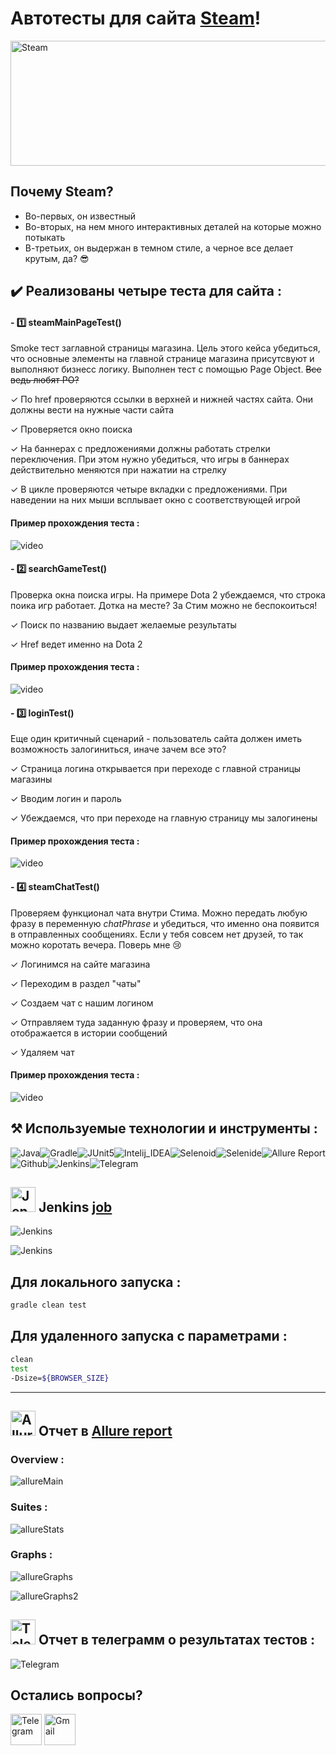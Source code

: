 # Автотесты для сайта <a target="_blank" href="https://store.steampowered.com/">Steam</a>! 
<img src="src/img/icons/Steam_2016_logo_black.svg.png" width="600" height="200"  alt="Steam"/>


## Почему Steam?  

- Во-первых, он известный
- Во-вторых, на нем много интерактивных деталей на которые можно потыкать
- В-третьих, он выдержан в темном стиле, а черное все делает крутым, да? 😎


## ✔️ Реализованы четыре теста для сайта :

#### - 1️⃣ **steamMainPageTest()** 

Smoke тест заглавной страницы магазина. Цель этого кейса убедиться, что основные элементы на главной странице магазина присутсвуют и выполняют бизнесс логику. Выполнен тест с помощью Page Object. ~~Все ведь любят PO?~~

✓ По href проверяются ссылки в верхней и нижней частях сайта. Они должны вести на нужные части сайта

✓ Проверяется окно поиска

✓ На баннерах с предложениями должны работать стрелки переключения. При этом нужно убедиться, что игры в баннерах действительно меняются при нажатии на стрелку

✓ В цикле проверяются четыре вкладки с предложениями. При наведении на них мыши всплывает окно с соответствующей игрой 

#### Пример прохождения теста : 
![video](src/img/gif.gif)


#### - 2️⃣ **searchGameTest()**

Проверка окна поиска игры. На примере Dota 2 убеждаемся, что строка поика игр работает. Дотка на месте? За Стим можно не беспокоиться!

✓ Поиск по названию выдает желаемые результаты

✓ Href ведет именно на Dota 2

#### Пример прохождения теста : 
![video](src/img/gif.dota2.gif)


#### - 3️⃣ **loginTest()**

Еще один критичный сценарий - пользователь сайта должен иметь возможность залогиниться, иначе зачем все это?

✓ Страница логина открывается при переходе с главной страницы магазины

✓ Вводим логин и пароль 

✓ Убеждаемся, что при переходе на главную страницу мы залогинены


#### Пример прохождения теста : 
![video](src/img/gif.login.gif)


#### - 4️⃣ **steamChatTest()**

Проверяем функционал чата внутри Стима. Можно передать любую фразу в переменную *chatPhrase* и убедиться, что именно она появится в отправленных сообщениях. Если у тебя совсем нет друзей, то так можно коротать вечера. Поверь мне 😢

✓ Логинимся на сайте магазина

✓ Переходим в раздел "чаты"

✓ Создаем чат с нашим логином

✓ Отправляем туда заданную фразу и проверяем, что она отображается в истории сообщений

✓ Удаляем чат

#### Пример прохождения теста : 
![video](src/img/gif.chat.gif)



##  ⚒️  Используемые технологии и инструменты :


![Java](src/img/icons/Java.png)![Gradle](src/img/icons/Gradle.png)![JUnit5](src/img/icons/JUnit5.png)![Intelij_IDEA](src/img/icons/Intelij_IDEA.png)![Selenoid](src/img/icons/Selenoid.png)![Selenide](src/img/icons/Selenide.png)![Allure Report](src/img/icons/Allure_Report.png)![Github](src/img/icons/Github.png)![Jenkins](src/img/icons/Jenkins.png)![Telegram](src/img/icons/Telegram.png)


## <img src="src/img/icons/Jenkins.png" width="40" height="40"  alt="Jenkins"/></a> Jenkins <a target="_blank" href="https://jenkins.autotests.cloud/job/10_HW_Khyuchkov_Test/"> job </a>

![Jenkins](src/img/jenkinsMain.png)

![Jenkins](src/img/jenkinsParam.png)



## Для локального запуска :
```bash
gradle clean test
```

## Для удаленного запуска с параметрами :
```bash
clean
test
-Dsize=${BROWSER_SIZE}
```
___
## <img src="src/img/icons/Allure_Report.png" width="40" height="40"  alt="Allure"/></a> Отчет в <a target="_blank" href="https://jenkins.autotests.cloud/job/10_HW_Khyuchkov_Test/20/allure/">Allure report</a>

### Overview :
![allureMain](src/img/allureMain.png)

### Suites : 
![allureStats](src/img/allureExample.png)


### Graphs :
![allureGraphs](src/img/allureStats1.png)                                                   

![allureGraphs2](src/img/allureStats2.png)



## <img src="src/img/icons/Telegram.png" width="40" height="40"  alt="Telegram"/></a> Отчет в телеграмм о результатах тестов :

![Telegram](src/img/telegram.png)


## Остались вопросы? 
<a href="https://t.me/raboznik">
<img src="src/img/icons/Telegram.png" width="50" height="50"  alt="Telegram"/></a> 

<a href="mailto:raboznik@gmail.com">
<img src="src/img/icons/gmail.png" width="50" height="50"  alt="Gmail"/></a>  


